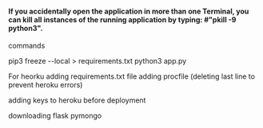 #### If you accidentally open the application in more than one Terminal, you can kill all instances of the running application by typing: #"pkill -9 python3".

commands

pip3 freeze --local > requirements.txt
python3 app.py




For heorku
adding requirements.txt file
adding procfile (deleting last line to prevent heroku errors)

adding keys to heroku before deployment

downloading flask pymongo



